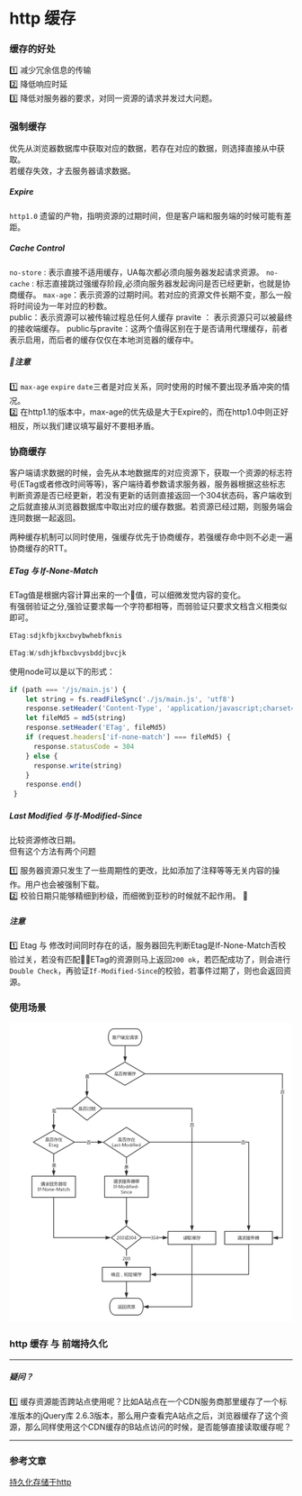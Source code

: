 # http 缓存 

### 缓存的好处 
1️⃣ 减少冗余信息的传输  
2️⃣ 降低响应时延  
3️⃣ 降低对服务器的要求，对同一资源的请求并发过大问题。  


### 强制缓存
优先从浏览器数据库中获取对应的数据，若存在对应的数据，则选择直接从中获取。  
若缓存失效，才去服务器请求数据。  

##### Expire  
`http1.0` 遗留的产物，指明资源的过期时间，但是客户端和服务端的时候可能有差距。   


##### Cache Control
`no-store` : 表示直接不适用缓存，UA每次都必须向服务器发起请求资源。
`no-cache` : 标志直接跳过强缓存阶段,必须向服务器发起询问是否已经更新，也就是协商缓存。 
`max-age`：表示资源的过期时间。若对应的资源文件长期不变，那么一般将时间设为一年对应的秒数。    
public：表示资源可以被传输过程总任何人缓存
pravite ： 表示资源只可以被最终的接收端缓存。
public与pravite：这两个值得区别在于是否请用代理缓存，前者表示启用，而后者的缓存仅仅在本地浏览器的缓存中。

##### 注意
1️⃣ `max-age` `expire` `date`三者是对应关系，同时使用的时候不要出现矛盾冲突的情况。   
2️⃣ 在http1.1的版本中，max-age的优先级是大于Expire的，而在http1.0中则正好相反，所以我们建议填写最好不要相矛盾。

### 协商缓存  
客户端请求数据的时候，会先从本地数据库的对应资源下，获取一个资源的标志符号(ETag或者修改时间等等)，客户端待着参数请求服务器，服务器根据这些标志判断资源是否已经更新，若没有更新的话则直接返回一个304状态码，客户端收到之后就直接从浏览器数据库中取出对应的缓存数据。若资源已经过期，则服务端会连同数据一起返回。    

两种缓存机制可以同时使用，强缓存优先于协商缓存，若强缓存命中则不必走一遍协商缓存的RTT。

##### ETag 与 If-None-Match
ETag值是根据内容计算出来的一个值，可以细微发觉内容的变化。  
有强弱验证之分,强验证要求每一个字符都相等，而弱验证只要求文档含义相类似即可。   
```js
ETag:sdjkfbjkxcbvybwhebfknis
```

```js 
ETag:W/sdhjkfbxcbvysbddjbvcjk
```
使用node可以是以下的形式：
```js
if (path === '/js/main.js') {
    let string = fs.readFileSync('./js/main.js', 'utf8')
    response.setHeader('Content-Type', 'application/javascript;charset=utf-8')
    let fileMd5 = md5(string)
    response.setHeader('ETag', fileMd5)
    if (request.headers['if-none-match'] === fileMd5) {
      response.statusCode = 304
    } else {
      response.write(string) 
    }
    response.end()
 }
```

##### Last Modified 与 If-Modified-Since 
比较资源修改日期。  
但有这个方法有两个问题  

1️⃣ 服务器资源只发生了一些周期性的更改，比如添加了注释等等无关内容的操作。用户也会被强制下载。    
2️⃣ 校验日期只能够精细到秒级，而细微到亚秒的时候就不起作用。   


##### 注意
1️⃣ Etag 与 修改时间同时存在的话，服务器回先判断Etag是If-None-Match否校验过关，若没有匹配ETag的资源则马上返回`200 ok`，若匹配成功了，则会进行 `Double Check`，再验证`If-Modified-Since`的校验，若事件过期了，则也会返回资源。  

### 使用场景  

![](/blog_assets/http_cache.png)


### http 缓存 与 前端持久化
___
##### 疑问？
1️⃣ 缓存资源能否跨站点使用呢？比如A站点在一个CDN服务商那里缓存了一个标准版本的jQuery库 2.6.3版本，那么用户查看完A站点之后，浏览器缓存了这个资源，那么同样使用这个CDN缓存的B站点访问的时候，是否能够直接读取缓存呢？ 


___
### 参考文章
[持久化存储于http](https://juejin.im/post/5a7e92696fb9a06336114aca#heading-14)